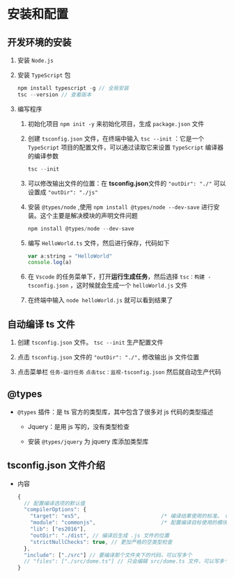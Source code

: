 # 安装和配置

## 开发环境的安装

1.  安装 `Node.js`

2.  安装 `TypeScript` 包

    ```js
    npm install typescript -g // 全局安装
    tsc --version // 查看版本
    ```

3.  编写程序

    1.  初始化项目 `npm init -y` 来初始化项目，生成 `package.json` 文件

    2.  创建 `tsconfig.json` 文件，在终端中输入 `tsc --init` ：它是一个`TypeScript` 项目的配置文件，可以通过读取它来设置 `TypeScript` 编译器的编译参数

        ```js
        tsc --init
        ```

    3.  可以修改输出文件的位置：在 **tsconfig.json**文件的 `"outDir": "./"` 可以设置成 `"outDir": "./js"`

    4.  安装 `@types/node` ,使用 `npm install @types/node --dev-save` 进行安装。这个主要是解决模块的声明文件问题

        ```js
        npm install @types/node --dev-save
        ```

    5.  编写 `HelloWorld.ts` 文件，然后进行保存，代码如下

        ```js
        var a:string = "HelloWorld"
        console.log(a)
        ```

    6.  在 `Vscode` 的任务菜单下，打开**运行生成任务**，然后选择 `tsc：构建 -tsconfig.json` ，这时候就会生成一个 `helloWorld.js` 文件

    7.  在终端中输入 `node helloWorld.js` 就可以看到结果了

## 自动编译 ts 文件

1.  创建 `tsconfig.json` 文件。 `tsc --init` 生产配置文件

2.  点击 `tsconfig.json` 文件的 `"outDir": "./",` 修改输出 js 文件位置

3.  点击菜单栏 `任务-运行任务` `点击tsc：监视-tsconfig.json` 然后就自动生产代码

## @types

  - `@types` 插件：是 ts 官方的类型库，其中包含了很多对 js 代码的类型描述

      - Jquery：是用 js 写的，没有类型检查

      - 安装 `@types/jquery` 为 jquery 库添加类型库

## tsconfig.json 文件介绍

  - 内容

    ```js
    {
      // 配置编译选项的默认值
      "compilerOptions": {
        "target": "es5",                          /* 编译结果使用的标准。 version: 'ES3' (default), 'ES5', 'ES2015', 'ES2016', 'ES2017', 'ES2018', 'ES2019' or 'ESNEXT'. */
        "module": "commonjs",                     /* 配置编译目标使用的模块化的标准 */
        "lib": ["es2016"],
        "outDir": "./dist", // 编译后生成 .js 文件的位置
        "strictNullChecks": true, // 更加严格的空类型检查
      },
      "include": ["./src"] // 要编译那个文件夹下的代码，可以写多个
      // "files": ["./src/dome.ts"] // 只会编辑 src/dome.ts 文件，可以写多个
    }
    ```
